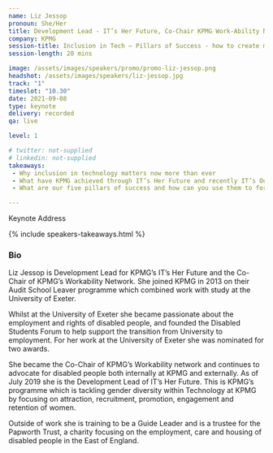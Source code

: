 ```yaml
---
name: Liz Jessop
pronoun: She/Her
title: Development Lead - IT’s Her Future, Co-Chair KPMG Work-Ability Network
company: KPMG
session-title: Inclusion in Tech – Pillars of Success - how to create meaningful change
session-length: 20 mins

image: /assets/images/speakers/promo/promo-liz-jessop.png
headshot: /assets/images/speakers/liz-jessop.jpg
track: "1"
timeslot: "10.30"
date: 2021-09-08
type: keynote
delivery: recorded
qa: live

level: 1

# twitter: not-supplied
# linkedin: not-supplied
takeaways:
 - Why inclusion in technology matters now more than ever
 - What have KPMG achieved through IT’s Her Future and recently IT’s Our Future
 - What are our five pillars of success and how can you use them to form/develop your action group

---
```


Keynote Address

{% include speakers-takeaways.html %}

<h3>Bio</h3>

Liz Jessop is Development Lead for KPMG’s IT’s Her Future and the Co-Chair of KPMG’s Workability Network. She joined KPMG in 2013 on their Audit School Leaver programme which combined work with study at the University of Exeter. 

Whilst at the University of Exeter she became passionate about the employment and rights of disabled people, and founded the Disabled Students Forum to help support the transition from University to employment. For her work at the University of Exeter she was nominated for two awards. 

She became the Co-Chair of KPMG’s Workability network and continues to advocate for disabled people both internally at KPMG and externally. As of July 2019 she is the Development Lead of IT’s Her Future. This is KPMG’s programme which is tackling gender diversity within Technology at KPMG by focusing on attraction, recruitment, promotion, engagement and retention of women. 

Outside of work she is training to be a Guide Leader and is a trustee for the Papworth Trust, a charity focusing on the employment, care and housing of disabled people in the East of England. 